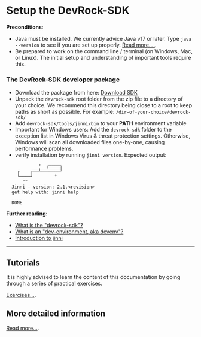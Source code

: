 # Setup the DevRock-SDK

**Preconditions**: 
- Java must be installed. 
We currently advice Java v17 or later. Type `java --version` to see if you are set up properly. [Read more....](install-java.md).
- Be prepared to work on the command line / terminal (on Windows, Mac, or Linux). The initial setup and understanding of important tools require this. 

### The DevRock-SDK developer package
  - Download the package from here: [Download SDK](https://academy.modularmind.eu/services/download-sdk) 
  - Unpack the `devrock-sdk` root folder from the zip file to a directory of your choice. We recommend this directory being close to a root to keep paths as short as possible. For example: `/dir-of-your-choice/devrock-sdk/`
  - Add `devrock-sdk/tools/jinni/bin` to your **PATH** environment variable
  - Important for Windows users: Add the `devrock-sdk` folder to the exception list in Windows Virus & threat protection settings. Otherwise, Windows will scan all downloaded files one-by-one, causing performance problems.  
  - verify installation by running `jinni version`. Expected output:
  
  ```plain
              °  ┌────┐
      ┌    ┌──┴───────┘
      └────┘        °
        °°
    Jinni - version: 2.1.<revision>
    get help with: jinni help
    
    DONE
  ```

__Further reading:__
  - [What is the "devrock-sdk"?](devrock-sdk.md)
  - [What is an "dev-environment, aka devenv"?](dev-environment.md)
  - [Introduction to jinni](intro-jinni.md)
  
***

## Tutorials

It is highly advised to learn the content of this documentation by going through a series of practical exercises. 

[Exercises...](../practice/jinni.md).


## More detailed information

[Read more...](configuration.md).
